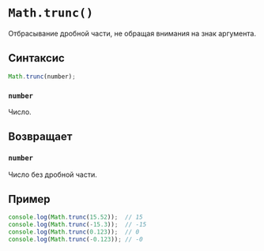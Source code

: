 # `Math.trunc()`

Отбрасывание дробной части, не обращая внимания на знак аргумента.

## Синтаксис

```js
Math.trunc(number);
```

### `number`

Число.

## Возвращает

### `number`

Число без дробной части.

## Пример

```js
console.log(Math.trunc(15.52));  // 15
console.log(Math.trunc(-15.3));  // -15
console.log(Math.trunc(0.123));  // 0
console.log(Math.trunc(-0.123)); // -0
```
